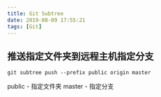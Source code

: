 ```yaml
---
title: Git Subtree
date: 2019-08-09 17:55:21
tags: [Git]
---
```


## 推送指定文件夹到远程主机指定分支
```
git subtree push --prefix public origin master
```
public - 指定文件夹
master - 指定分支
